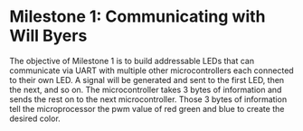 # Milestone 1: Communicating with Will Byers
The objective of Milestone 1 is to build addressable LEDs that can communicate via UART with multiple other microcontrollers each connected to their own LED. A signal will be generated and sent to the first LED, then the next, and so on. The microcontroller takes 3 bytes of information and sends the rest on to the next microcontroller. Those 3 bytes of information tell the microprocessor the pwm value of red green and blue to create the desired color.
